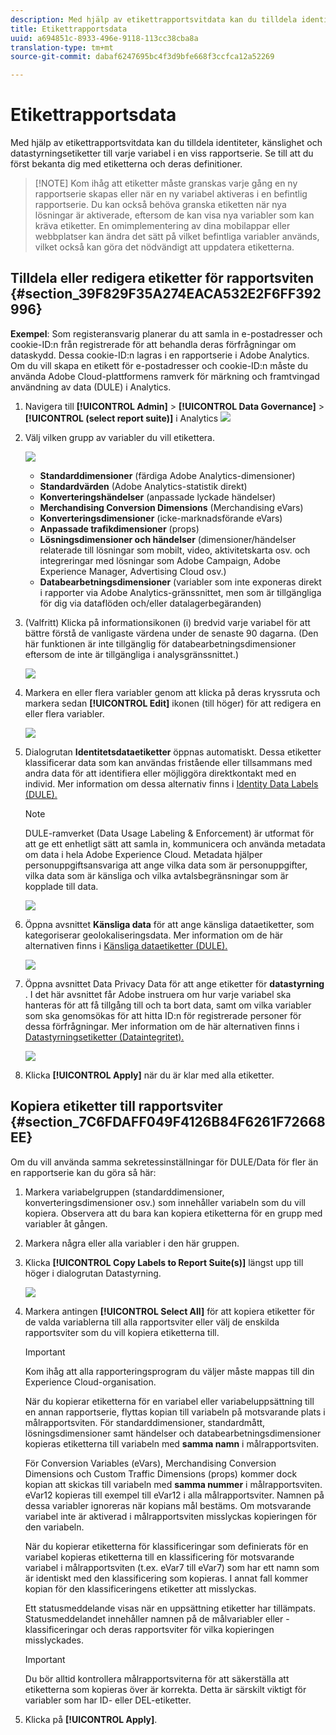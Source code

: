 ```yaml
---
description: Med hjälp av etikettrapportsvitdata kan du tilldela identiteter, känslighet och datastyrningsetiketter till varje variabel i en viss rapportserie. Se till att du först bekanta dig med etiketterna och deras definitioner.
title: Etikettrapportsdata
uuid: a694851c-8933-496e-9118-113cc38cba8a
translation-type: tm+mt
source-git-commit: dabaf6247695bc4f3d9bfe668f3ccfca12a52269

---
```



# Etikettrapportsdata

Med hjälp av etikettrapportsvitdata kan du tilldela identiteter, känslighet och datastyrningsetiketter till varje variabel i en viss rapportserie. Se till att du först bekanta dig med etiketterna och deras definitioner.

>[!NOTE] Kom ihåg att etiketter måste granskas varje gång en ny rapportserie skapas eller när en ny variabel aktiveras i en befintlig rapportserie. Du kan också behöva granska etiketten när nya lösningar är aktiverade, eftersom de kan visa nya variabler som kan kräva etiketter. En omimplementering av dina mobilappar eller webbplatser kan ändra det sätt på vilket befintliga variabler används, vilket också kan göra det nödvändigt att uppdatera etiketterna.

## Tilldela eller redigera etiketter för rapportsviten {#section_39F829F35A274EACA532E2F6FF392996}

**Exempel**: Som registeransvarig planerar du att samla in e-postadresser och cookie-ID:n från registrerade för att behandla deras förfrågningar om dataskydd. Dessa cookie-ID:n lagras i en rapportserie i Adobe Analytics. Om du vill skapa en etikett för e-postadresser och cookie-ID:n måste du använda Adobe Cloud-plattformens ramverk för märkning och framtvingad användning av data (DULE) i Analytics.

1. Navigera till **[!UICONTROL Admin]** > **[!UICONTROL Data Governance]** > **[!UICONTROL (select report suite)]** i Analytics ![](assets/privacy_rs_settings.png)

1. Välj vilken grupp av variabler du vill etikettera.

   ![](assets/variables.png)

   * **Standarddimensioner** (färdiga Adobe Analytics-dimensioner)
   * **Standardvärden** (Adobe Analytics-statistik direkt)
   * **Konverteringshändelser** (anpassade lyckade händelser)
   * **Merchandising Conversion Dimensions** (Merchandising eVars)
   * **Konverteringsdimensioner** (icke-marknadsförande eVars)
   * **Anpassade trafikdimensioner** (props)
   * **Lösningsdimensioner och händelser** (dimensioner/händelser relaterade till lösningar som mobilt, video, aktivitetskarta osv. och integreringar med lösningar som Adobe Campaign, Adobe Experience Manager, Advertising Cloud osv.)
   * **Databearbetningsdimensioner** (variabler som inte exponeras direkt i rapporter via Adobe Analytics-gränssnittet, men som är tillgängliga för dig via dataflöden och/eller datalagerbegäranden)

1. (Valfritt) Klicka på informationsikonen (i) bredvid varje variabel för att bättre förstå de vanligaste värdena under de senaste 90 dagarna. (Den här funktionen är inte tillgänglig för databearbetningsdimensioner eftersom de inte är tillgängliga i analysgränssnittet.)

   ![](assets/info.png)

1. Markera en eller flera variabler genom att klicka på deras kryssruta och markera sedan **[!UICONTROL Edit]** ikonen (till höger) för att redigera en eller flera variabler.

   ![](assets/edit.png)

1. Dialogrutan **Identitetsdataetiketter** öppnas automatiskt. Dessa etiketter klassificerar data som kan användas fristående eller tillsammans med andra data för att identifiera eller möjliggöra direktkontakt med en individ. Mer information om dessa alternativ finns i [Identity Data Labels (DULE).](/help/admin/c-data-governance/gdpr-labels.md#identity-data-labels)

   >[!NOTE]
   >
   >DULE-ramverket (Data Usage Labeling &amp; Enforcement) är utformat för att ge ett enhetligt sätt att samla in, kommunicera och använda metadata om data i hela Adobe Experience Cloud. Metadata hjälper personuppgiftsansvariga att ange vilka data som är personuppgifter, vilka data som är känsliga och vilka avtalsbegränsningar som är kopplade till data.

   ![](assets/identity_labels.png)

1. Öppna avsnittet **Känsliga data** för att ange känsliga dataetiketter, som kategoriserar geolokaliseringsdata. Mer information om de här alternativen finns i [Känsliga dataetiketter (DULE).](/help/admin/c-data-governance/gdpr-labels.md#sensitive-data-labels)

   ![](assets/sensitive_data.png)

1. Öppna avsnittet Data Privacy Data för att ange etiketter för **datastyrning** . I det här avsnittet får Adobe instruera om hur varje variabel ska hanteras för att få tillgång till och ta bort data, samt om vilka variabler som ska genomsökas för att hitta ID:n för registrerade personer för dessa förfrågningar. Mer information om de här alternativen finns i [Datastyrningsetiketter (Dataintegritet).](/help/admin/c-data-governance/gdpr-labels.md#data-governance-labels)

   ![](assets/privacy_labels.png)

1. Klicka **[!UICONTROL Apply]** när du är klar med alla etiketter.

## Kopiera etiketter till rapportsviter {#section_7C6FDAFF049F4126B84F6261F72668EE}

Om du vill använda samma sekretessinställningar för DULE/Data för fler än en rapportserie kan du göra så här:

1. Markera variabelgruppen (standarddimensioner, konverteringsdimensioner osv.) som innehåller variabeln som du vill kopiera. Observera att du bara kan kopiera etiketterna för en grupp med variabler åt gången.
1. Markera några eller alla variabler i den här gruppen.
1. Klicka **[!UICONTROL Copy Labels to Report Suite(s)]** längst upp till höger i dialogrutan Datastyrning.

   ![](assets/apply_as_template.png)

1. Markera antingen **[!UICONTROL Select All]** för att kopiera etiketter för de valda variablerna till alla rapportsviter eller välj de enskilda rapportsviter som du vill kopiera etiketterna till.

   >[!IMPORTANT]
   >
   >Kom ihåg att alla rapporteringsprogram du väljer måste mappas till din Experience Cloud-organisation.

   När du kopierar etiketterna för en variabel eller variabeluppsättning till en annan rapportserie, flyttas kopian till variabeln på motsvarande plats i målrapportsviten. För standarddimensioner, standardmått, lösningsdimensioner samt händelser och databearbetningsdimensioner kopieras etiketterna till variabeln med **samma namn** i målrapportsviten.

   För Conversion Variables (eVars), Merchandising Conversion Dimensions och Custom Traffic Dimensions (props) kommer dock kopian att skickas till variabeln med **samma nummer** i målrapportsviten. eVar12 kopieras till exempel till eVar12 i alla målrapportsviter. Namnen på dessa variabler ignoreras när kopians mål bestäms. Om motsvarande variabel inte är aktiverad i målrapportsviten misslyckas kopieringen för den variabeln.

   När du kopierar etiketterna för klassificeringar som definierats för en variabel kopieras etiketterna till en klassificering för motsvarande variabel i målrapportsviten (t.ex. eVar7 till eVar7) som har ett namn som är identiskt med den klassificering som kopieras. I annat fall kommer kopian för den klassificeringens etiketter att misslyckas.

   Ett statusmeddelande visas när en uppsättning etiketter har tillämpats. Statusmeddelandet innehåller namnen på de målvariabler eller -klassificeringar och deras rapportsviter för vilka kopieringen misslyckades.

   >[!IMPORTANT]
   >
   >Du bör alltid kontrollera målrapportsviterna för att säkerställa att etiketterna som kopieras över är korrekta. Detta är särskilt viktigt för variabler som har ID- eller DEL-etiketter.

1. Klicka på **[!UICONTROL Apply]**.

